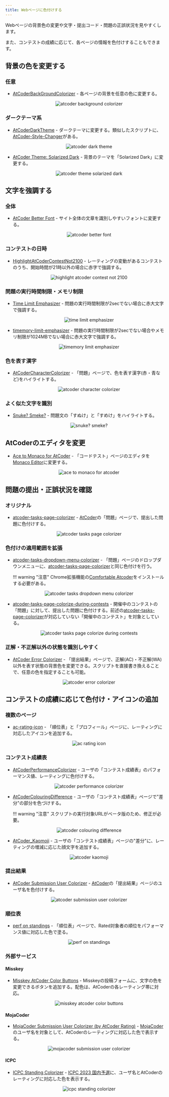 ```yaml
---
title: Webページに色付けする
---
```


Webページの背景色の変更や文字・提出コード・問題の正誤状況を見やすくします。

また、コンテストの成績に応じて、各ページの情報を色付けすることもできます。

## 背景の色を変更する

### 任意

- [AtCoderBackGroundColorizer](https://greasyfork.org/ja/scripts/377844-atcoderbackgroundcolorizer) - 各ページの背景を任意の色に変更する。

    <div align="center">
      <img loading = "lazy" src="../../images/userscript/atcoder_background_colorizer.png" alt="atcoder background colorizer">
    </div>

### ダークテーマ系

- [AtCoderDarkTheme](https://greasyfork.org/ja/scripts/388076-atcoderdarktheme) - ダークテーマに変更する。類似したスクリプトに、[AtCoder-Style-Changer](https://greasyfork.org/ja/scripts/429929-atcoder-style-changer)がある。

    <div align="center">
      <img loading = "lazy" src="../../images/userscript/atcoder_dark_theme.png" alt="atcoder dark theme">
    </div>

- [AtCoder Theme: Solarized Dark](https://greasyfork.org/ja/scripts/423564-atcoder-theme-solarized-dark) - 背景のテーマを「Solarized Dark」に変更する。

    <div align="center">
      <img loading = "lazy" src="../../images/userscript/atcoder_theme_solarized_dark.png" alt="atcoder theme solarized dark">
    </div>

## 文字を強調する

### 全体

- [AtCoder Better Font](https://greasyfork.org/ja/scripts/464188-atcoder-better-font) - サイト全体の文章を識別しやすいフォントに変更する。

    <div align="center">
      <img loading = "lazy" src="../../images/userscript/atcoder_better_font.png" alt="atcoder better font">
    </div>

### コンテストの日時

- [HighlightAtCoderContestNot2100](https://greasyfork.org/en/scripts/426911-highlightatcodercontestnot2100) - レーティングの変動があるコンテストのうち、開始時間が21時以外の場合に赤字で強調する。

    <div align="center">
      <img loading = "lazy" src="../../images/userscript/highlight_atcoder_contest_not_2100.png" alt="highlight atcoder contest not 2100">
    </div>

### 問題の実行時間制限・メモリ制限

- [Time Limit Emphasizer](https://greasyfork.org/ja/scripts/406381-time-limit-emphasizer) - 問題の実行時間制限が2secでない場合に赤大文字で強調する。

    <div align="center">
      <img loading = "lazy" src="../../images/userscript/time_limit_emphasizer.png" alt="time limit emphasizer">
    </div>

- [timemory-limit-emphasizer](https://greasyfork.org/ja/scripts/480675-timemory-limit-emphasizer) - 問題の実行時間制限が2secでない場合やメモリ制限が1024MBでない場合に赤大文字で強調する。

    <div align="center">
      <img loading = "lazy" src="../../images/userscript/timemory_limit_emphasizer.png" alt="timemory limit emphasizer">
    </div>

### 色を表す漢字

- [AtCoderCharacterColorizer](https://greasyfork.org/ja/scripts/429815-atcodercharactercolorizer) - 「問題」ページで、色を表す漢字(赤・青など)をハイライトする。

    <div align="center">
      <img loading = "lazy" src="../../images/userscript/atcoder_character_colorizer.png" alt="atcoder character colorizer">
    </div>

### よく似た文字を識別

- [Snuke? Smeke?](https://greasyfork.org/ja/scripts/377622-snuke-smeke) - 問題文の「すぬけ」と「すめけ」をハイライトする。

    <div align="center">
      <img loading = "lazy" src="../../images/userscript/snuke_smeke.png" alt="snuke? smeke?">
    </div>

## AtCoderのエディタを変更

- [Ace to Monaco for AtCoder](https://greasyfork.org/ja/scripts/482276-ace-to-monaco-for-atcoder) - 「コードテスト」ページのエディタを[Monaco Editor](https://github.com/microsoft/monaco-editor)に変更する。

    <div align="center">
      <img loading = "lazy" src="../../images/userscript/ace_to_monaco_for_atcoder.png" alt="ace to monaco for atcoder">
    </div>

## 問題の提出・正誤状況を確認

### オリジナル

- [atcoder-tasks-page-colorizer](https://greasyfork.org/ja/scripts/380404-atcoder-tasks-page-colorizer) - [AtCoder](https://atcoder.jp/)の「問題」ページで、提出した問題に色付けする。

    <div align="center">
      <img loading = "lazy" src="../../images/userscript/atcoder_tasks_page_colorizer.jpg" alt="atcoder tasks page colorizer">
    </div>

### 色付けの適用範囲を拡張

- [atcoder-tasks-dropdown-menu-colorizer](https://greasyfork.org/ja/scripts/444170-atcoder-tasks-dropdown-menu-colorizer) - 「問題」ページのドロップダウンメニューに、[atcoder-tasks-page-colorizer](https://greasyfork.org/ja/scripts/380404-atcoder-tasks-page-colorizer)と同じ色付けを行う。

    !!! warning "注意"
        Chrome拡張機能の[Comfortable Atcoder](https://chrome.google.com/webstore/detail/comfortable-atcoder/ipmmkccdccnephfilbjdnmnfcbopbpaj?hl=ja&gl=UA)をインストールする必要がある。

  <div align="center">
    <img loading = "lazy" src="../../images/userscript/atcoder_tasks_dropdown_menu_colorizer.png" alt="atcoder tasks dropdown menu colorizer">
  </div>

- [atcoder-tasks-page-colorize-during-contests](https://greasyfork.org/ja/scripts/426049-atcoder-tasks-page-colorize-during-contests) - 開催中のコンテストの「問題」に対して、提出した問題に色付けする。前述の[atcoder-tasks-page-colorizer](https://greasyfork.org/ja/scripts/380404-atcoder-tasks-page-colorizer)が対応していない「開催中のコンテスト」を対象としている。

    <div align="center">
      <img loading = "lazy" src="../../images/userscript/atcoder_tasks_page_colorize_during_contests.png" alt="atcoder tasks page colorize during contests">
    </div>

### 正解・不正解以外の状態を識別しやすく

- [AtCoder Error Colorizer](https://greasyfork.org/ja/scripts/478281-atcoder-error-colorizer) - 「提出結果」ページで、正解(AC)・不正解(WA)以外を表す状態の背景色を変更できる。スクリプトを直接書き換えることで、任意の色を指定することも可能。

    <div align="center">
      <img loading = "lazy" src="../../images/userscript/atcoder_error_colorizer.png" alt="atcoder error colorizer">
    </div>

## コンテストの成績に応じて色付け・アイコンの追加

### 複数のページ

- [ac-rating-icon](https://greasyfork.org/ja/scripts/444140-ac-rating-icon) - 「順位表」と「プロフィール」ページに、レーティングに対応したアイコンを追加する。

    <div align="center">
      <img loading = "lazy" src="../../images/userscript/ac_rating_icon.png" alt="ac rating icon">
    </div>

### コンテスト成績表

- [AtCoderPerformanceColorizer](https://greasyfork.org/ja/scripts/371693-atcoderperformancecolorizer) - ユーザの「コンテスト成績表」のパフォーマンス値、レーティングに色付けする。

    <div align="center">
      <img loading = "lazy" src="../../images/userscript/atcoder_performance_colorizer.png" alt="atcoder performance colorizer">
    </div>

- [AtCoderColouringDifference](https://greasyfork.org/ja/scripts/371703-atcodercolouringdifference) - ユーザの「コンテスト成績表」ページで"差分"の部分を色づけする。

    !!! warning "注意"
        スクリプトの実行対象URLがベータ版のため、修正が必要。

    <div align="center">
      <img loading = "lazy" src="../../images/userscript/atcoder_colouring_difference.png" alt="atcoder colouring difference">
    </div>

- [AtCoder_Kaomoji](https://greasyfork.org/ja/scripts/449980-atcoder-kaomoji) - ユーザの「コンテスト成績表」ページの"差分"に、レーティングの増減に応じた顔文字を追加する。

    <div align="center">
      <img loading = "lazy" src="../../images/userscript/atcoder_kaomoji.png" alt="atcoder kaomoji">
    </div>

### 提出結果

- [AtCoder Submission User Colorizer](https://greasyfork.org/ja/scripts/397710-atcoder-submission-user-colorizer) - [AtCoder](https://atcoder.jp/)の「提出結果」ページのユーザ名を色付けする。

    <div align="center">
      <img loading = "lazy" src="../../images/userscript/atcoder_submission_user_colorizer.png" alt="atcoder submission user colorizer">
    </div>

### 順位表

- [perf on standings](https://greasyfork.org/ja/scripts/422106-perf-on-standings) - 「順位表」ページで、Rated対象者の順位をパフォーマンス値に対応した色で塗る。

    <div align="center">
      <img loading = "lazy" src="../../images/userscript/perf_on_standings.png" alt="perf on standings">
    </div>

### 外部サービス

#### Misskey

- [Misskey AtCoder Color Buttons](https://greasyfork.org/ja/scripts/470709-misskey-atcoder-color-buttons) -  Misskeyの投稿フォームに、文字の色を変更できるボタンを追加する。配色は、AtCoderの各レーティング帯に対応。

    <div align="center">
      <img loading = "lazy" src="../../images/userscript/misskey_atcoder_color_buttons.png" alt="misskey atcoder color buttons">
    </div>

#### MojaCoder

- [MojaCoder Submission User Colorizer (by AtCoder Rating)](https://greasyfork.org/ja/scripts/475500-mojacoder-submission-user-colorizer-by-atcoder-rating) - [MojaCoder](https://mojacoder.app/)のユーザ名を対象として、AtCoderのレーティングに対応した色で表示する。

    <div align="center">
      <img loading = "lazy" src="../../images/userscript/mojacoder_submission_user_colorizer.png" alt="mojacoder submission user colorizer">
    </div>

#### ICPC

- [ICPC Standing Colorizer](https://github.com/riantkb/icpc_standing_colorizer) - [ICPC 2023 国内予選](https://icpcsec.firebaseapp.com/standings/)に、ユーザ名とAtCoderのレーティングに対応した色を表示する。

    <div align="center">
      <img loading = "lazy" src="../../images/userscript/icpc_standing_colorizer.png" alt="icpc standing colorizer">
    </div>
